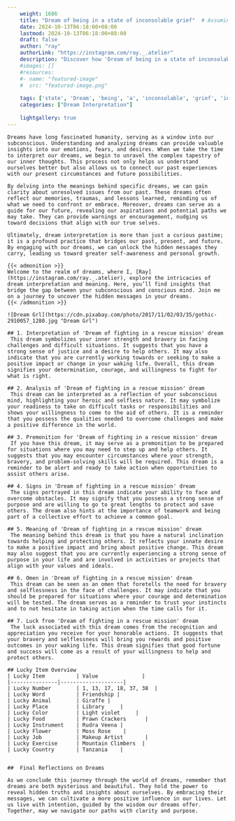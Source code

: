 ```yaml
---
    weight: 1686
    title: "Dream of being in a state of inconsolable grief"  # Assuming 'title' column exists
    date: 2024-10-13T06:18:00+08:00
    lastmod: 2024-10-13T06:18:00+08:00
    draft: false
    author: "ray"
    authorLink: "https://instagram.com/ray._.atelier"
    description: "Discover how 'Dream of being in a state of inconsolable grief' can interpret your future and uncover its significant meanings in your life."
    #images: []
    #resources:
    #- name: "featured-image"
    #  src: "featured-image.png"
    
    tags: ['state', 'Dream', 'being', 'a', 'inconsolable', 'grief', 'in', 'of']
    categories: ["Dream Interpretation"]
    
    lightgallery: true
---
```

    
    Dreams have long fascinated humanity, serving as a window into our subconscious. Understanding and analyzing dreams can provide valuable insights into our emotions, fears, and desires. When we take the time to interpret our dreams, we begin to unravel the complex tapestry of our inner thoughts. This process not only helps us understand ourselves better but also allows us to connect our past experiences with our present circumstances and future possibilities.
    
    By delving into the meanings behind specific dreams, we can gain clarity about unresolved issues from our past. These dreams often reflect our memories, traumas, and lessons learned, reminding us of what we need to confront or embrace. Moreover, dreams can serve as a guide for our future, revealing our aspirations and potential paths we may take. They can provide warnings or encouragement, nudging us toward decisions that align with our true selves.
    
    Ultimately, dream interpretation is more than just a curious pastime; it is a profound practice that bridges our past, present, and future. By engaging with our dreams, we can unlock the hidden messages they carry, leading us toward greater self-awareness and personal growth.
    
    {{< admonition >}}
    Welcome to the realm of dreams, where I, [Ray](https://instagram.com/ray._.atelier), explore the intricacies of dream interpretation and meaning. Here, you’ll find insights that bridge the gap between your subconscious and conscious mind. Join me on a journey to uncover the hidden messages in your dreams.
    {{< /admonition >}}
    
    ![Dream Grl](https://cdn.pixabay.com/photo/2017/11/02/03/35/gothic-2910057_1280.jpg "Dream Grl")
    
    ## 1. Interpretation of 'Dream of fighting in a rescue mission' dream
     This dream symbolizes your inner strength and bravery in facing challenges and difficult situations. It suggests that you have a strong sense of justice and a desire to help others. It may also indicate that you are currently working towards or seeking to make a positive impact or change in your waking life. Overall, this dream signifies your determination, courage, and willingness to fight for what is right.
    
    ## 2. Analysis of 'Dream of fighting in a rescue mission' dream
     This dream can be interpreted as a reflection of your subconscious mind, highlighting your heroic and selfless nature. It may symbolize your readiness to take on difficult tasks or responsibilities and shows your willingness to come to the aid of others. It is a reminder that you possess the qualities needed to overcome challenges and make a positive difference in the world.
    
    ## 3. Premonition for 'Dream of fighting in a rescue mission' dream
     If you have this dream, it may serve as a premonition to be prepared for situations where you may need to step up and help others. It suggests that you may encounter circumstances where your strength, bravery, and problem-solving skills will be required. This dream is a reminder to be alert and ready to take action when opportunities to assist others arise.
    
    ## 4. Signs in 'Dream of fighting in a rescue mission' dream
     The signs portrayed in this dream indicate your ability to face and overcome obstacles. It may signify that you possess a strong sense of purpose and are willing to go to great lengths to protect and save others. The dream also hints at the importance of teamwork and being part of a collective effort to achieve a common goal.
    
    ## 5. Meaning of 'Dream of fighting in a rescue mission' dream
     The meaning behind this dream is that you have a natural inclination towards helping and protecting others. It reflects your innate desire to make a positive impact and bring about positive change. This dream may also suggest that you are currently experiencing a strong sense of purpose in your life and are involved in activities or projects that align with your values and ideals.
    
    ## 6. Omen in 'Dream of fighting in a rescue mission' dream
     This dream can be seen as an omen that foretells the need for bravery and selflessness in the face of challenges. It may indicate that you should be prepared for situations where your courage and determination will be tested. The dream serves as a reminder to trust your instincts and to not hesitate in taking action when the time calls for it.
    
    ## 7. Luck from 'Dream of fighting in a rescue mission' dream
     The luck associated with this dream comes from the recognition and appreciation you receive for your honorable actions. It suggests that your bravery and selflessness will bring you rewards and positive outcomes in your waking life. This dream signifies that good fortune and success will come as a result of your willingness to help and protect others.
    
    ## Lucky Item Overview
    | Lucky Item          | Value              |
    |---------------|--------------------|
    | Lucky Number        | 1, 13, 17, 18, 37, 38  |
    | Lucky Word          | Friendship |
    | Lucky Animal        | Giraffe |
    | Lucky Place         | Library     |
    | Lucky Color         | Light violet     |
    | Lucky Food          | Prawn Crackers      |
    | Lucky Instrument    | Rudra Veena |
    | Lucky Flower        | Moss Rose    |
    | Lucky Job           | Makeup Artist       |
    | Lucky Exercise      | Mountain Climbers  |
    | Lucky Country       | Tanzania    |
    
    
    ##  Final Reflections on Dreams
    
    As we conclude this journey through the world of dreams, remember that dreams are both mysterious and beautiful. They hold the power to reveal hidden truths and insights about ourselves. By embracing their messages, we can cultivate a more positive influence in our lives. Let us live with intention, guided by the wisdom our dreams offer. Together, may we navigate our paths with clarity and purpose.
    